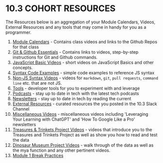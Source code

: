# 10.3 COHORT RESOURCES

The Resources below is an aggregation of your Module Calendars, Videos, External Resources and any tools that may come in handy for you as a programmer.

1. [Module Calendars](module-calendars.md) - Contains class videos and links to the Github Repos for that class
1. [Git & Github Essentials](git-and-github.md) - Contains links to videos, step-by-step instructions for Git and Github commands.
1. [JavaScript Basic Videos](javascript-essentials.md) - short videos on JavaScript Basics and other concepts.
1. [Syntax Code Examples](syntax) - simple code examples to reference JS syntax
1. [Non-JS Syntax Videos](non-js-coding-syntax-videos.md) - videos for `markdown`, `git`, `pull requests`, `command line` etc. that are not JS.
1. [Tools](tools.md) - developer tools for you to experiment with and leverage
1. [Podcasts](podcasts.md) - stay up to date in tech with the latest tech podcasts
1. [Newsletters](newsletters.md) - stay up to date in tech by reading the current
1. [External Resources](external-resources.md) - curated resources the you posted in the 10.3 Slack Channel
1. [Miscellaneous Videos](miscellaneous-videos.md) - miscellaneous videos including 'Leveraging Your Learning with ChatGPT' and 'How To Google Like a Pro' newsletters
1. [Treasures & Trinkets Project Videos](treasures-trinkets-project.md) - videos that introduce you to the Treasures and Trinkets Project as well as show you how to read and test the data
1. [Dinosaur Museum Project Videos](dinosaur-museum-project.md) - walk through of the data as well as the mya function and any other pertinent videos.
1. [Module 1 Break Practices](./native-array-method-practices.md)
